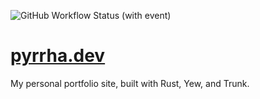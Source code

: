 ![GitHub Workflow Status (with event)](https://img.shields.io/github/actions/workflow/status/JustPyrrha/pyrrha.dev/delpoy.yml?style=flat-square)

# [pyrrha.dev](https://pyrrha.dev)
My personal portfolio site, built with Rust, Yew, and Trunk.